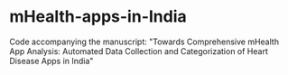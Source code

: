# mHealth-apps-in-India
Code accompanying the manuscript: "Towards Comprehensive mHealth App Analysis: Automated Data Collection and Categorization of Heart Disease Apps in India"
